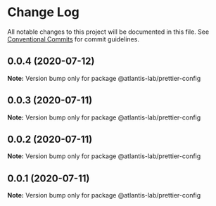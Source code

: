 # Change Log

All notable changes to this project will be documented in this file.
See [Conventional Commits](https://conventionalcommits.org) for commit guidelines.

## 0.0.4 (2020-07-12)

**Note:** Version bump only for package @atlantis-lab/prettier-config





## 0.0.3 (2020-07-11)

**Note:** Version bump only for package @atlantis-lab/prettier-config





## 0.0.2 (2020-07-11)

**Note:** Version bump only for package @atlantis-lab/prettier-config





## 0.0.1 (2020-07-11)

**Note:** Version bump only for package @atlantis-lab/prettier-config
